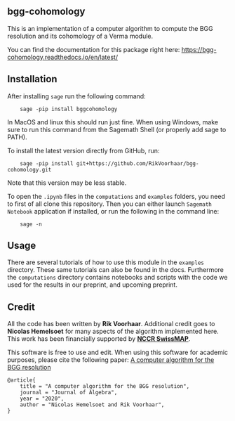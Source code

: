 ## bgg-cohomology

This is an implementation of a computer algorithm to compute the BGG resolution and its cohomology of a Verma module. 

You can find the documentation for this package right here:
https://bgg-cohomology.readthedocs.io/en/latest/

## Installation

After installing `sage` run the following command:
```
    sage -pip install bggcohomology
```
In MacOS and linux this should run just fine. When using Windows,
make sure to run this command from the Sagemath Shell (or properly add sage to PATH).

To install the latest version directly from GitHub, run:
```
    sage -pip install git+https://github.com/RikVoorhaar/bgg-cohomology.git
```
Note that this version may be less stable.

To open the `.ipynb` files in the `computations` and `examples` folders, you need to
first of all clone this repository. Then you can either launch `Sagemath Notebook` application if installed,
or run the following in the command line:

```
    sage -n
```

## Usage

There are several tutorials of how to use this module in the `examples` directory.
These same tutorials can also be found in the docs. 
Furthermore the `computations` directory contains notebooks and scripts with the code we used
for the results in our preprint, and upcoming preprint.

## Credit
All the code has been written by **Rik Voorhaar**. 
 Additional credit goes to **Nicolas Hemelsoet** for many aspects of the algorithm implemented here.
 This work has been financially supported by [**NCCR SwissMAP**](https://www.nccr-swissmap.ch/). 
 
This software is free to use and edit. When using this software for academic purposes, please cite 
the following paper: [A computer algorithm for the BGG resolution](https://www.sciencedirect.com/science/article/abs/pii/S0021869320305135)

```
@article{
    title = "A computer algorithm for the BGG resolution",
    journal = "Journal of Algebra",
    year = "2020",
    author = "Nicolas Hemelsoet and Rik Voorhaar",
}
```
